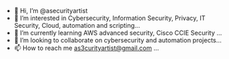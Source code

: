 - 👋 Hi, I’m @asecurityartist
- 👀 I’m interested in Cybersecurity, Information Security, Privacy, IT Security, Cloud, automation and scripting...
- 🌱 I’m currently learning AWS advanced security, Cisco CCIE Security ...
- 💞️ I’m looking to collaborate on cybersecurity and automation projects...
- 📫 How to reach me as3curityartist@gmail.com ...

<!---
asecurityartist/asecurityartist is a ✨ special ✨ repository because its `README.md` (this file) appears on your GitHub profile.
You can click the Preview link to take a look at your changes.
--->
